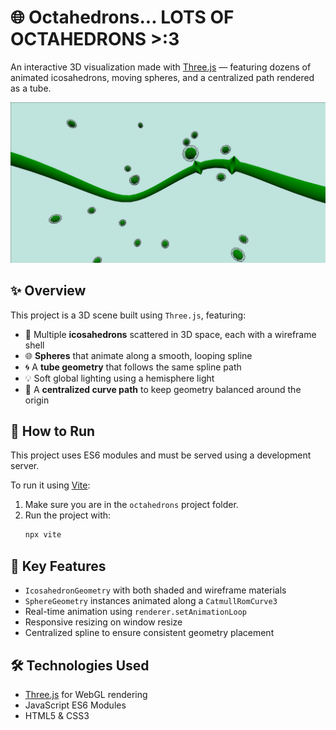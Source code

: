 # 🌐 Octahedrons... LOTS OF OCTAHEDRONS >:3

An interactive 3D visualization made with [Three.js](https://threejs.org/) — featuring dozens of animated icosahedrons, moving spheres, and a centralized path rendered as a tube.

![alt text](image.png)

## ✨ Overview

This project is a 3D scene built using `Three.js`, featuring:

- 💠 Multiple **icosahedrons** scattered in 3D space, each with a wireframe shell  
- 🌐 **Spheres** that animate along a smooth, looping spline  
- 🌀 A **tube geometry** that follows the same spline path  
- 💡 Soft global lighting using a hemisphere light  
- 📐 A **centralized curve path** to keep geometry balanced around the origin  

## 🚀 How to Run

This project uses ES6 modules and must be served using a development server.

To run it using [Vite](https://vitejs.dev/):

1. Make sure you are in the `octahedrons` project folder.
2. Run the project with: 
   ```bash
   npx vite
    ```


## 🧠 Key Features

- `IcosahedronGeometry` with both shaded and wireframe materials  
- `SphereGeometry` instances animated along a `CatmullRomCurve3`  
- Real-time animation using `renderer.setAnimationLoop`  
- Responsive resizing on window resize  
- Centralized spline to ensure consistent geometry placement  

## 🛠 Technologies Used

- [Three.js](https://threejs.org/) for WebGL rendering  
- JavaScript ES6 Modules  
- HTML5 & CSS3  